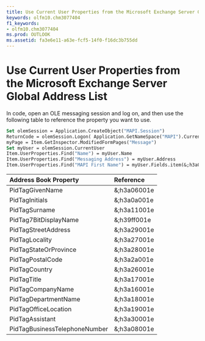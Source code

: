 ```yaml
---
title: Use Current User Properties from the Microsoft Exchange Server Global Address List
keywords: olfm10.chm3077404
f1_keywords:
- olfm10.chm3077404
ms.prod: OUTLOOK
ms.assetid: fa3e6e11-a63e-fcf5-14f0-f16dc3b755dd
---
```



# Use Current User Properties from the Microsoft Exchange Server Global Address List

In code, open an OLE messaging session and log on, and then use the following table to reference the property you want to use.


```vb
Set olemSession = Application.CreateObject("MAPI.Session") 
ReturnCode = olemSession.Logon( Application.GetNameSpace("MAPI").CurrentUser, "", False, False, 0 ) 
myPage = Item.GetInspector.ModifiedFormPages("Message") 
Set myUser = olemSession.CurrentUser 
Item.UserProperties.Find("Name") = myUser.Name 
Item.UserProperties.Find("Messaging Address") = myUser.Address 
Item.UserProperties.Find("MAPI First Name") = myUser.Fields.item(&;h3a06001e)
```



|**Address Book Property**|**Reference**|
|:-----|:-----|
|PidTagGivenName|&;h3a06001e|
|PidTagInitials|&;h3a0a001e|
|PidTagSurname|&;h3a11001e|
|PidTag7BitDisplayName|&;h39ff001e|
|PidTagStreetAddress|&;h3a29001e|
|PidTagLocality|&;h3a27001e|
|PidTagStateOrProvince|&;h3a28001e|
|PidTagPostalCode|&;h3a2a001e|
|PidTagCountry|&;h3a26001e|
|PidTagTitle|&;h3a17001e|
|PidTagCompanyName|&;h3a16001e|
|PidTagDepartmentName|&;h3a18001e|
|PidTagOfficeLocation|&;h3a19001e|
|PidTagAssistant|&;h3a30001e|
|PidTagBusinessTelephoneNumber|&;h3a08001e|


